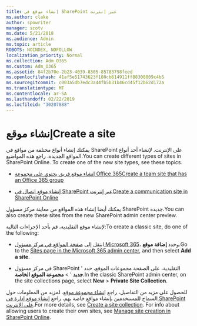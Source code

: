 ```yaml
---
title: إنشاء موقع في SharePoint عبر إنترنت
ms.author: clake
author: spowriter
manager: scotv
ms.date: 5/21/2018
ms.audience: Admin
ms.topic: article
ROBOTS: NOINDEX, NOFOLLOW
localization_priority: Normal
ms.collection: Adm_O365
ms.custom: Adm_O365
ms.assetid: 84f2b70e-2b23-4039-8305-85783798feed
ms.openlocfilehash: 41af5e51743623f108cb614911ff88308809c4b5
ms.sourcegitcommit: c003a5db7edc3a44fb5b31b46cd45f12b62d172a
ms.translationtype: MT
ms.contentlocale: ar-SA
ms.lasthandoff: 02/22/2019
ms.locfileid: "30207888"
---
```

# <a name="create-a-site"></a><span data-ttu-id="6c07a-102">إنشاء موقع</span><span class="sxs-lookup"><span data-stu-id="6c07a-102">Create a site</span></span>

<span data-ttu-id="6c07a-p101">يمكنك إنشاء أنواع مختلفة من مواقع في SharePoint على الإنترنت. لإنشاء أحد أنواع المواقع الجديدة، راجع هذه المواضيع.</span><span class="sxs-lookup"><span data-stu-id="6c07a-p101">You can create different types of sites in SharePoint Online. To create one of the new site types, see these topics.</span></span>
  
- [<span data-ttu-id="6c07a-105">إنشاء موقع فريق يحتوي على مجموعة Office 365</span><span class="sxs-lookup"><span data-stu-id="6c07a-105">Create a team site that has an Office 365 group</span></span>](https://go.microsoft.com/fwlink/?linkid=866292)
    
- [<span data-ttu-id="6c07a-106">إنشاء موقع اتصال في SharePoint عبر إنترنت</span><span class="sxs-lookup"><span data-stu-id="6c07a-106">Create a communication site in SharePoint Online</span></span>](https://go.microsoft.com/fwlink/?linkid=866294)
    
<span data-ttu-id="6c07a-107">يمكنك أيضا إنشاء هذه المواقع من معاينة مركز مسؤول SharePoint جديدة.</span><span class="sxs-lookup"><span data-stu-id="6c07a-107">You can also create these sites from the new SharePoint admin center preview.</span></span>
  
<span data-ttu-id="6c07a-108">لإنشاء موقع التقليدية، قم بأحد الإجراءات التالية:</span><span class="sxs-lookup"><span data-stu-id="6c07a-108">To create a classic site, do one of the following:</span></span>
  
- <span data-ttu-id="6c07a-109">انتقل إلى [صفحة المواقع في مركز مسؤول Microsoft 365](https://portal.office.com/adminportal/home#/SitesList)، وحدد **إضافة موقع**.</span><span class="sxs-lookup"><span data-stu-id="6c07a-109">Go to the [Sites page in the Microsoft 365 admin center](https://portal.office.com/adminportal/home#/SitesList), and then select **Add a site**.</span></span>
    
- <span data-ttu-id="6c07a-110">في مركز مسؤول SharePoint التقليدية، على الصفحة مجموعات الموقع، حدد ' **جديد** ' \> **مجموعة الموقع الخاصة**.</span><span class="sxs-lookup"><span data-stu-id="6c07a-110">In the classic SharePoint admin center, on the site collections page, select **New** \> **Private Site Collection**.</span></span>
    
<span data-ttu-id="6c07a-p102">للحصول على مزيد من التفاصيل، راجع [إنشاء مجموعة موقع](https://go.microsoft.com/fwlink/?linkid=866295). لمزيد من المعلومات حول السماح للمستخدمين بإنشاء مواقع خاصة بهم، راجع [إنشاء موقع إدارة في SharePoint على الإنترنت](https://go.microsoft.com/fwlink/?linkid=866296).</span><span class="sxs-lookup"><span data-stu-id="6c07a-p102">For more details, see [Create a site collection](https://go.microsoft.com/fwlink/?linkid=866295). For info about allowing users to create their own sites, see [Manage site creation in SharePoint Online](https://go.microsoft.com/fwlink/?linkid=866296).</span></span>
  

